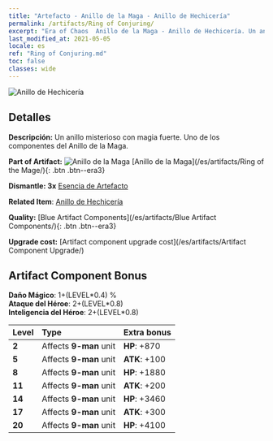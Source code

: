 ```yaml
---
title: "Artefacto - Anillo de la Maga - Anillo de Hechicería"
permalink: /artifacts/Ring of Conjuring/
excerpt: "Era of Chaos  Anillo de la Maga - Anillo de Hechicería. Un anillo misterioso con magia fuerte. Uno de los componentes del Anillo de la Maga."
last_modified_at: 2021-05-05
locale: es
ref: "Ring of Conjuring.md"
toc: false
classes: wide
---
```


 ![Anillo de Hechicería](/images/t/artifact_40222.png)



## Detalles

 **Descripción:** Un anillo misterioso con magia fuerte. Uno de los componentes del Anillo de la Maga.

 **Part of Artifact:** ![Anillo de la Maga](/images/t/icon_artifact_22.png) [Anillo de la Maga](/es/artifacts/Ring of the Mage/){: .btn .btn--era3}

 **Dismantle: 3x** [Esencia de Artefacto](/ItemsES/con_905/)

 **Related Item**: [Anillo de Hechicería](/ItemsES/art_116/)

 **Quality:** [Blue Artifact Components](/es/artifacts/Blue Artifact Components/){: .btn .btn--era3}

 **Upgrade cost:** [Artifact component upgrade cost](/es/artifacts/Artifact Component Upgrade/)

## Artifact Component Bonus

  **Daño Mágico**: 1+(LEVEL\*0.4) %<br/>**Ataque del Héroe**: 2+(LEVEL\*0.8)<br/>**Inteligencia del Héroe**: 2+(LEVEL\*0.8)

  |  Level  | Type |    Extra bonus  | 
  |:--------|:-----|:----------------| 
  | **2** | Affects **9-man** unit | **HP**: +870 | 
  | **5** | Affects **9-man** unit | **ATK**: +100 | 
  | **8** | Affects **9-man** unit | **HP**: +1880 | 
  | **11** | Affects **9-man** unit | **ATK**: +200 | 
  | **14** | Affects **9-man** unit | **HP**: +3460 | 
  | **17** | Affects **9-man** unit | **ATK**: +300 | 
  | **20** | Affects **9-man** unit | **HP**: +4100 | 
